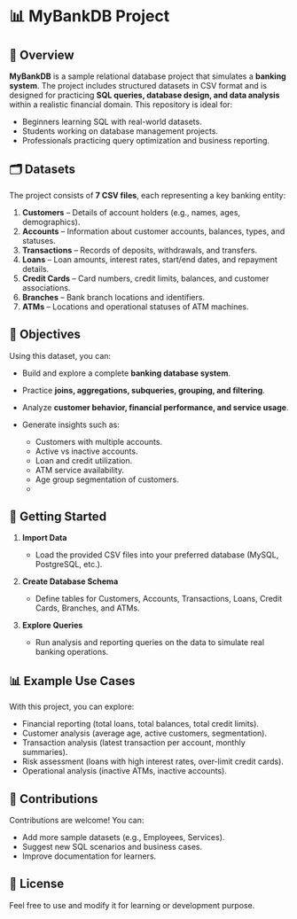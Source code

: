 # 📊 MyBankDB Project

## 📌 Overview
**MyBankDB** is a sample relational database project that simulates a **banking system**. The project includes structured datasets in CSV format and is designed for practicing **SQL queries, database design, and data analysis** within a realistic financial domain.
This repository is ideal for:
* Beginners learning SQL with real-world datasets.
* Students working on database management projects.
* Professionals practicing query optimization and business reporting.

## 🗂️ Datasets
The project consists of **7 CSV files**, each representing a key banking entity:

1. **Customers** – Details of account holders (e.g., names, ages, demographics).
2. **Accounts** – Information about customer accounts, balances, types, and statuses.
3. **Transactions** – Records of deposits, withdrawals, and transfers.
4. **Loans** – Loan amounts, interest rates, start/end dates, and repayment details.
5. **Credit Cards** – Card numbers, credit limits, balances, and customer associations.
6. **Branches** – Bank branch locations and identifiers.
7. **ATMs** – Locations and operational statuses of ATM machines.

## 🎯 Objectives
Using this dataset, you can:

* Build and explore a complete **banking database system**.
* Practice **joins, aggregations, subqueries, grouping, and filtering**.
* Analyze **customer behavior, financial performance, and service usage**.
* Generate insights such as:

  * Customers with multiple accounts.
  * Active vs inactive accounts.
  * Loan and credit utilization.
  * ATM service availability.
  * Age group segmentation of customers.
  * 
## 🚀 Getting Started
1. **Import Data**

   * Load the provided CSV files into your preferred database (MySQL, PostgreSQL, etc.).

2. **Create Database Schema**

   * Define tables for Customers, Accounts, Transactions, Loans, Credit Cards, Branches, and ATMs.

3. **Explore Queries**

   * Run analysis and reporting queries on the data to simulate real banking operations.

## 📊 Example Use Cases
With this project, you can explore:

* Financial reporting (total loans, total balances, total credit limits).
* Customer analysis (average age, active customers, segmentation).
* Transaction analysis (latest transaction per account, monthly summaries).
* Risk assessment (loans with high interest rates, over-limit credit cards).
* Operational analysis (inactive ATMs, inactive accounts).

## 🤝 Contributions
Contributions are welcome! You can:

* Add more sample datasets (e.g., Employees, Services).
* Suggest new SQL scenarios and business cases.
* Improve documentation for learners.

## 📄 License
Feel free to use and modify it for learning or development purpose.


